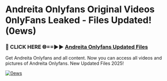 # Andreita Onlyfans Original Videos 0nlyFans Leaked - Files Updated! (0ews)

<h3>🔴 CLICK HERE 🌐==►► <a href="https://tinyurl.com/ehrbuxhb" rel="nofollow">Andreita Onlyfans Updated Files</a></h3>

Get Andreita Onlyfans and all content. Now you can access all videos and pictures of Andreita Onlyfans. New Updated Files 2025!

[![0ews](https://i.imgur.com/lVYEuWS.gif)](https://tinyurl.com/ehrbuxhb)
